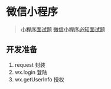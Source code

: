 # 微信小程序
> [小程序面试题](https://zhuanlan.zhihu.com/p/64261276)
> [微信小程序必知面试题](https://www.jianshu.com/p/7821aab256a8)

## 开发准备
1. request 封装
2. wx.login 登陆
3. wx.getUserInfo 授权